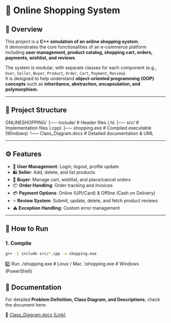 # 🛒 Online Shopping System

## 📌 Overview
This project is a **C++ simulation of an online shopping system**.  
It demonstrates the core functionalities of an e-commerce platform including **user management, product catalog, shopping cart, orders, payments, wishlist, and reviews**.

The system is modular, with separate classes for each component (e.g., `User`, `Seller`, `Buyer`, `Product`, `Order`, `Cart`, `Payment`, `Review`).  
It is designed to help understand **object-oriented programming (OOP) concepts** such as **inheritance, abstraction, encapsulation, and polymorphism**.

---

## 📂 Project Structure
ONLINESHOPPING/
├── include/ # Header files (.h)
├── src/ # Implementation files (.cpp)
├── shopping.exe # Compiled executable (Windows)
└── Class_Diagram.docx # Detailed documentation & UML


---

## ⚙️ Features
- 👤 **User Management**: Login, logout, profile update  
- 🛍️ **Seller**: Add, delete, and list products  
- 🛒 **Buyer**: Manage cart, wishlist, and place/cancel orders  
- 📦 **Order Handling**: Order tracking and invoices  
- 💳 **Payment Options**: Online (UPI/Card) & Offline (Cash on Delivery)  
- ⭐ **Review System**: Submit, update, delete, and fetch product reviews  
- ⚠️ **Exception Handling**: Custom error management  

---

## 🚀 How to Run
### **1. Compile**
```bash
g++ -I include src/*.cpp -o shopping.exe

```

2️⃣ Run
./shopping.exe      # Linux / Mac
.\shopping.exe      # Windows (PowerShell)



## 📖 Documentation
For detailed **Problem Definition, Class Diagram, and Descriptions**, check the document here:  

📄 [Class_Diagram.docx (Link)](https://docs.google.com/document/d/1qG3zS4lmol67L_PFo1Ev3keL9r0m6WTn/edit?usp=drive_link&ouid=109200937188671518028&rtpof=true&sd=true)

